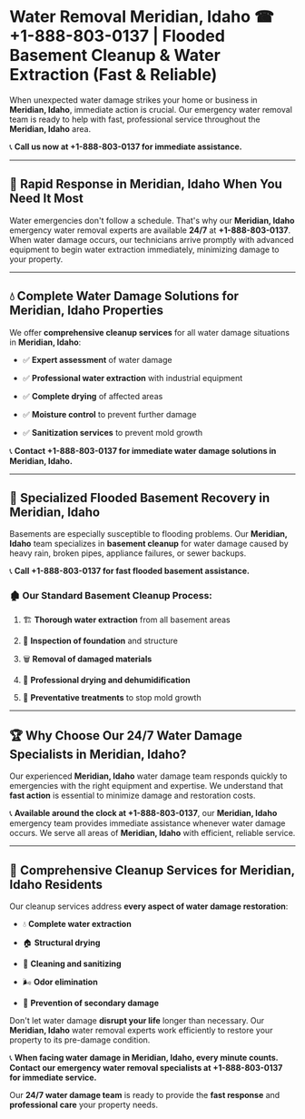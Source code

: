 # Water Removal Meridian, Idaho ☎ +1-888-803-0137 | Flooded Basement Cleanup & Water Extraction (Fast & Reliable)

When unexpected water damage strikes your home or business in **Meridian, Idaho**, immediate action is crucial. Our emergency water removal team is ready to help with fast, professional service throughout the **Meridian, Idaho** area. 

📞 **Call us now at +1-888-803-0137 for immediate assistance.**

---

## 🚀 Rapid Response in Meridian, Idaho When You Need It Most

Water emergencies don't follow a schedule. That's why our **Meridian, Idaho** emergency water removal experts are available **24/7** at **+1-888-803-0137**. When water damage occurs, our technicians arrive promptly with advanced equipment to begin water extraction immediately, minimizing damage to your property.

---

## 💧 Complete Water Damage Solutions for Meridian, Idaho Properties

We offer **comprehensive cleanup services** for all water damage situations in **Meridian, Idaho**:

- ✅ **Expert assessment** of water damage  
- ✅ **Professional water extraction** with industrial equipment  
- ✅ **Complete drying** of affected areas  
- ✅ **Moisture control** to prevent further damage  
- ✅ **Sanitization services** to prevent mold growth  

📞 **Contact +1-888-803-0137 for immediate water damage solutions in Meridian, Idaho.**

---

## 🌊 Specialized Flooded Basement Recovery in Meridian, Idaho

Basements are especially susceptible to flooding problems. Our **Meridian, Idaho** team specializes in **basement cleanup** for water damage caused by heavy rain, broken pipes, appliance failures, or sewer backups. 

📞 **Call +1-888-803-0137 for fast flooded basement assistance.**

### 🏚️ Our Standard Basement Cleanup Process:
1. 🏗️ **Thorough water extraction** from all basement areas  
2. 🔎 **Inspection of foundation** and structure  
3. 🗑️ **Removal of damaged materials**  
4. 💨 **Professional drying and dehumidification**  
5. 🚫 **Preventative treatments** to stop mold growth  

---

## 🏆 Why Choose Our 24/7 Water Damage Specialists in Meridian, Idaho?

Our experienced **Meridian, Idaho** water damage team responds quickly to emergencies with the right equipment and expertise. We understand that **fast action** is essential to minimize damage and restoration costs.

📞 **Available around the clock at +1-888-803-0137**, our **Meridian, Idaho** emergency team provides immediate assistance whenever water damage occurs. We serve all areas of **Meridian, Idaho** with efficient, reliable service.

---

## 🧹 Comprehensive Cleanup Services for Meridian, Idaho Residents

Our cleanup services address **every aspect of water damage restoration**:

- 💧 **Complete water extraction**  
- 🏠 **Structural drying**  
- 🧼 **Cleaning and sanitizing**  
- 🌬️ **Odor elimination**  
- 🚫 **Prevention of secondary damage**  

Don't let water damage **disrupt your life** longer than necessary. Our **Meridian, Idaho** water removal experts work efficiently to restore your property to its pre-damage condition.

📞 **When facing water damage in Meridian, Idaho, every minute counts. Contact our emergency water removal specialists at +1-888-803-0137 for immediate service.**

Our **24/7 water damage team** is ready to provide the **fast response** and **professional care** your property needs.
